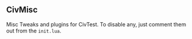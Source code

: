 ## CivMisc 

Misc Tweaks and plugins for CivTest. To disable any, just comment them out from the `init.lua`.
